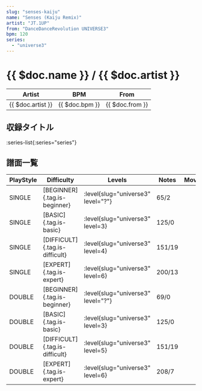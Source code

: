 ```yaml
---
slug: "senses-kaiju"
name: "Senses (Kaiju Remix)"
artist: "JT.1UP"
from: "DanceDanceRevolution UNIVERSE3"
bpm: 120
series:
  - "universe3"
---
```


# {{ $doc.name }} / {{ $doc.artist }}

|Artist|BPM|From|
|------|---|----|
|{{ $doc.artist }}|{{ $doc.bpm }}|{{ $doc.from }}|

## 収録タイトル

:series-list{:series="series"}

## 譜面一覧

|PlayStyle|Difficulty|Levels|Notes|Movie|
|---------|----------|------|-----|-----|
|SINGLE|[BEGINNER]{.tag.is-beginner}|<div class="field is-grouped is-grouped-multiline"> :level{slug="universe3" level="?"}</div>|65/2||
|SINGLE|[BASIC]{.tag.is-basic}|<div class="field is-grouped is-grouped-multiline"> :level{slug="universe3" level=3}</div>|125/0||
|SINGLE|[DIFFICULT]{.tag.is-difficult}|<div class="field is-grouped is-grouped-multiline"> :level{slug="universe3" level=4}</div>|151/19||
|SINGLE|[EXPERT]{.tag.is-expert}|<div class="field is-grouped is-grouped-multiline"> :level{slug="universe3" level=6}</div>|200/13||
|DOUBLE|[BEGINNER]{.tag.is-beginner}|<div class="field is-grouped is-grouped-multiline"> :level{slug="universe3" level="?"}</div>|69/0||
|DOUBLE|[BASIC]{.tag.is-basic}|<div class="field is-grouped is-grouped-multiline"> :level{slug="universe3" level=3}</div>|125/0||
|DOUBLE|[DIFFICULT]{.tag.is-difficult}|<div class="field is-grouped is-grouped-multiline"> :level{slug="universe3" level=5}</div>|151/19||
|DOUBLE|[EXPERT]{.tag.is-expert}|<div class="field is-grouped is-grouped-multiline"> :level{slug="universe3" level=6}</div>|208/7||
